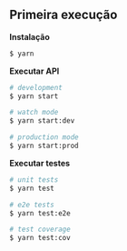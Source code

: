 ## **Primeira execução**

**Instalação**

```bash
$ yarn
```

**Executar API** 

```bash
# development
$ yarn start

# watch mode
$ yarn start:dev

# production mode
$ yarn start:prod
```

**Executar testes**

```bash
# unit tests
$ yarn test

# e2e tests
$ yarn test:e2e

# test coverage
$ yarn test:cov
```
